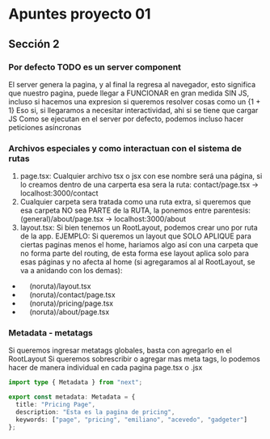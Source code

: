 
# Apuntes proyecto 01

## Sección 2

### Por defecto TODO es un server component
El server genera la pagina, y al final la regresa
al navegador, esto significa que nuestro pagina, puede llegar
a FUNCIONAR en gran medida SIN JS, incluso si hacemos una expresion si queremos resolver cosas como un {1 + 1}
Eso si, si llegaramos a necesitar interactividad, ahi si se tiene que cargar JS
Como se ejecutan en el server por defecto, podemos incluso hacer peticiones asíncronas

### Archivos especiales y como interactuan con el sistema de rutas
1. page.tsx: Cualquier archivo tsx o jsx con ese nombre será una página, si lo creamos dentro de una carperta esa sera la ruta:
contact/page.tsx -> localhost:3000/contact
2. Cualquier carpeta sera tratada como una ruta extra, si queremos que esa carpeta NO sea PARTE de la RUTA, la ponemos
entre parentesis: (general)/about/page.tsx -> localhost:3000/about
3. layout.tsx: Si bien tenemos un RootLayout, podemos crear uno por ruta de la app. EJEMPLO: Si queremos un layout que SOLO APLIQUE para ciertas paginas menos el home, hariamos algo así con una carpeta que no forma parte del routing, de esta forma ese layout aplica solo para esas páginas y no afecta al home (si agregaramos al al RootLayout, se va a anidando con los demas):
- &ensp;&ensp; (noruta)/layout.tsx
- &ensp;&ensp; (noruta)/contact/page.tsx
- &ensp;&ensp; (noruta)/pricing/page.tsx
- &ensp;&ensp; (noruta)/about/page.tsx

### Metadata - metatags
Si queremos ingresar metatags globales, basta con agregarlo en el RootLayout
Si queremos sobrescribir o agregar mas meta tags, lo podemos hacer de manera individual en cada pagina page.tsx o .jsx
```ts
import type { Metadata } from "next";

export const metadata: Metadata = {
  title: "Pricing Page",
  description: "Esta es la pagina de pricing",
  keywords: ["page", "pricing", "emiliano", "acevedo", "gadgeter"]
};
```


